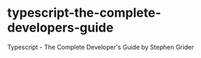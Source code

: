 # typescript-the-complete-developers-guide
Typescript - The Complete Developer's Guide by Stephen Grider
